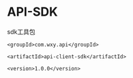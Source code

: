 # API-SDK
sdk工具包

<dependency>
  
    <groupId>com.wxy.api</groupId>
    
    <artifactId>api-client-sdk</artifactId>

    <version>1.0.0</version>
    
</dependency>



